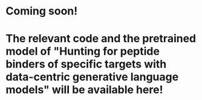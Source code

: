 # Coming soon!
# The relevant code and the pretrained model of "Hunting for peptide binders of specific targets with data-centric generative language models" will be available here!
